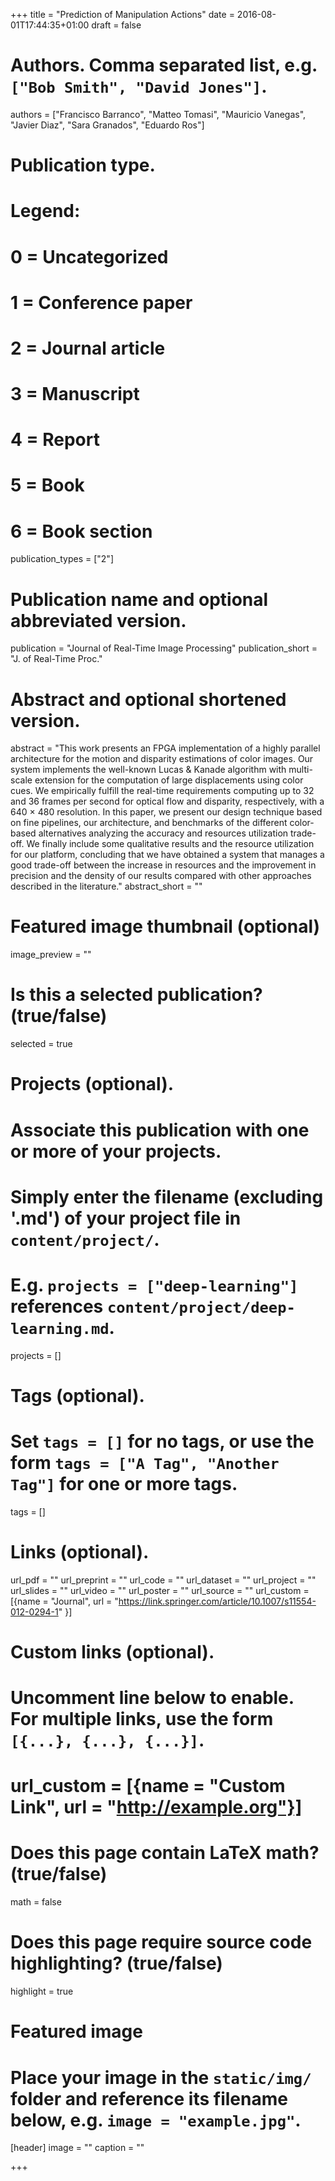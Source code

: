 +++
title = "Prediction of Manipulation Actions"
date = 2016-08-01T17:44:35+01:00
draft = false

# Authors. Comma separated list, e.g. `["Bob Smith", "David Jones"]`.
authors = ["Francisco Barranco", "Matteo Tomasi", "Mauricio Vanegas", "Javier Diaz", "Sara Granados", "Eduardo Ros"]
    
# Publication type.
# Legend:
# 0 = Uncategorized
# 1 = Conference paper
# 2 = Journal article
# 3 = Manuscript
# 4 = Report
# 5 = Book
# 6 = Book section
publication_types = ["2"]

# Publication name and optional abbreviated version.
publication = "Journal of Real-Time Image Processing"
publication_short = "J. of Real-Time Proc."

# Abstract and optional shortened version.
abstract = "This work presents an FPGA implementation of a highly parallel architecture for the motion and disparity estimations of color images. Our system implements the well-known Lucas & Kanade algorithm with multi-scale extension for the computation of large displacements using color cues. We empirically fulfill the real-time requirements computing up to 32 and 36 frames per second for optical flow and disparity, respectively, with a 640 × 480 resolution. In this paper, we present our design technique based on fine pipelines, our architecture, and benchmarks of the different color-based alternatives analyzing the accuracy and resources utilization trade-off. We finally include some qualitative results and the resource utilization for our platform, concluding that we have obtained a system that manages a good trade-off between the increase in resources and the improvement in precision and the density of our results compared with other approaches described in the literature."
abstract_short = ""

# Featured image thumbnail (optional)
image_preview = ""

# Is this a selected publication? (true/false)
selected = true

# Projects (optional).
#   Associate this publication with one or more of your projects.
#   Simply enter the filename (excluding '.md') of your project file in `content/project/`.
#   E.g. `projects = ["deep-learning"]` references `content/project/deep-learning.md`.
projects = []

# Tags (optional).
#   Set `tags = []` for no tags, or use the form `tags = ["A Tag", "Another Tag"]` for one or more tags.
tags = []

# Links (optional).
url_pdf = ""
url_preprint = ""
url_code = ""
url_dataset = ""
url_project = ""
url_slides = ""
url_video = ""
url_poster = ""
url_source = ""
url_custom = [{name = "Journal", url = "https://link.springer.com/article/10.1007/s11554-012-0294-1" }]

# Custom links (optional).
#   Uncomment line below to enable. For multiple links, use the form `[{...}, {...}, {...}]`.
# url_custom = [{name = "Custom Link", url = "http://example.org"}]

# Does this page contain LaTeX math? (true/false)
math = false

# Does this page require source code highlighting? (true/false)
highlight = true

# Featured image
# Place your image in the `static/img/` folder and reference its filename below, e.g. `image = "example.jpg"`.
[header]
image = ""
caption = ""

+++

